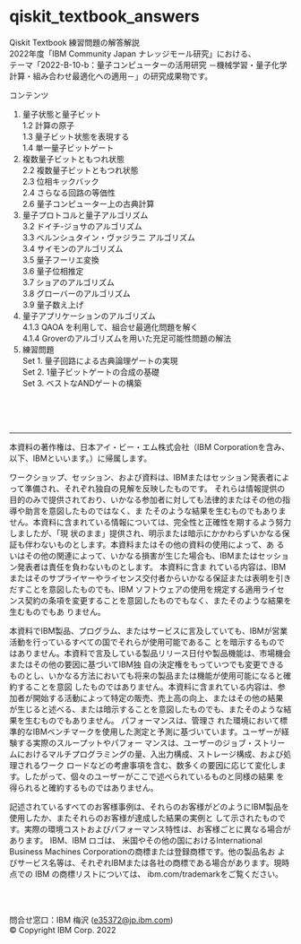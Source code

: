 # qiskit_textbook_answers

Qiskit Textbook 練習問題の解答解説  
2022年度「IBM Community Japan ナレッジモール研究」における、  
テーマ「2022-B-10-b：量子コンピューターの活用研究 －機械学習・量子化学計算・組み合わせ最適化への適用－」の研究成果物です。

コンテンツ  
1. 量子状態と量子ビット  
	1.2 計算の原子  
	1.3 量子ビット状態を表現する  
	1.4 単一量子ビットゲート  
2. 複数量子ビットともつれ状態  
	2.2 複数量子ビットともつれ状態  
	2.3 位相キックバック  
	2.4 さらなる回路の等価性  
	2.6 量子コンピューター上の古典計算  
3. 量子プロトコルと量子アルゴリズム  
	3.2 ドイチ-ジョサのアルゴリズム  
	3.3 ベルンシュタイン・ヴァジラニ アルゴリズム  
	3.4 サイモンのアルゴリズム  
	3.5 量子フーリエ変換  
	3.6 量子位相推定  
	3.7 ショアのアルゴリズム  
	3.8 グローバーのアルゴリズム  
	3.9 量子数え上げ  
4. 量子アプリケーションのアルゴリズム  
	4.1.3 QAOA を利用して、組合せ最適化問題を解く  
	4.1.4 Groverのアルゴリズムを用いた充足可能性問題の解法  
7. 練習問題  
	Set 1. 量子回路による古典論理ゲートの実現  
	Set 2. 1量子ビットゲートの合成の基礎  
	Set 3. ベストなANDゲートの構築 
 

<br><br><br>
***
本資料の著作権は、⽇本アイ・ビー・エム株式会社（IBM Corporationを含み、以下、IBMといいます。）に帰属します。


ワークショップ、セッション、および資料は、IBMまたはセッション発表者によって準備され、それぞれ独⾃の⾒解を反映したものです。
それらは情報提供の⽬的のみで提供されており、いかなる参加者に対しても法律的またはその他の指導や助⾔を意図したものではなく、ま
たそのような結果を⽣むものでもありません。本資料に含まれている情報については、完全性と正確性を期するよう努⼒しましたが、「現
状のまま」提供され、明⽰または暗⽰にかかわらずいかなる保証も伴わないものとします。本資料またはその他の資料の使⽤によって、あ
るいはその他の関連によって、いかなる損害が⽣じた場合も、IBMまたはセッション発表者は責任を負わないものとします。 本資料に含ま
れている内容は、IBMまたはそのサプライヤーやライセンス交付者からいかなる保証または表明を引きだすことを意図したものでも、IBM
ソフトウェアの使⽤を規定する適⽤ライセンス契約の条項を変更することを意図したものでもなく、またそのような結果を⽣むものでもあ
りません。

本資料でIBM製品、プログラム、またはサービスに⾔及していても、IBMが営業活動を⾏っているすべての国でそれらが使⽤可能であるこ
とを暗⽰するものではありません。本資料で⾔及している製品リリース⽇付や製品機能は、市場機会またはその他の要因に基づいてIBM独
⾃の決定権をもっていつでも変更できるものとし、いかなる⽅法においても将来の製品または機能が使⽤可能になると確約することを意図
したものではありません。本資料に含まれている内容は、参加者が開始する活動によって特定の販売、売上⾼の向上、またはその他の結果
が⽣じると述べる、または暗⽰することを意図したものでも、またそのような結果を⽣むものでもありません。 パフォーマンスは、管理さ
れた環境において標準的なIBMベンチマークを使⽤した測定と予測に基づいています。ユーザーが経験する実際のスループットやパフォー
マンスは、ユーザーのジョブ・ストリームにおけるマルチプログラミングの量、⼊出⼒構成、ストレージ構成、および処理されるワーク
ロードなどの考慮事項を含む、数多くの要因に応じて変化します。したがって、個々のユーザーがここで述べられているものと同様の結果
を得られると確約するものではありません。

記述されているすべてのお客様事例は、それらのお客様がどのようにIBM製品を使⽤したか、またそれらのお客様が達成した結果の実例と
して⽰されたものです。実際の環境コストおよびパフォーマンス特性は、お客様ごとに異なる場合があります。
IBM、IBM ロゴは、 ⽶国やその他の国におけるInternational Business Machines Corporationの商標または登録商標です。他の製品名お
よびサービス名等は、それぞれIBMまたは各社の商標である場合があります。現時点での IBM の商標リストについては、
ibm.com/trademarkをご覧ください。

<br />
<br />

問合せ窓口：IBM 梅沢 (e35372@jp.ibm.com)  
© Copyright IBM Corp. 2022